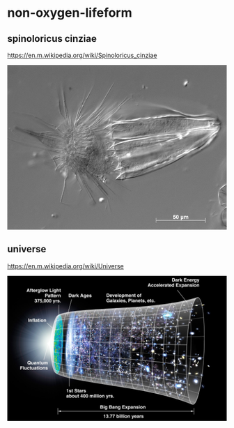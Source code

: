 non-oxygen-lifeform
===================


## spinoloricus cinziae
https://en.m.wikipedia.org/wiki/Spinoloricus_cinziae

![](https://github.com/nondejus/non-oxygen-lifeform/blob/main/page_1_width_860.png)


## universe
https://en.m.wikipedia.org/wiki/Universe

![](https://github.com/nondejus/non-oxygen-lifeform/blob/main/2560px-CMB_Timeline300_no_WMAP.jpg)
